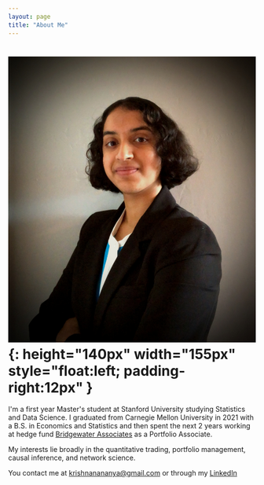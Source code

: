 ```yaml
---
layout: page
title: "About Me"
---
```


# ![headshot](/professionalheadshot.jpg){: height="140px" width="155px" style="float:left; padding-right:12px" }




I'm a first year Master's student at Stanford University studying Statistics and Data Science. I graduated from Carnegie Mellon University in 2021 with a B.S. in Economics and Statistics and then spent the next 2 years working at hedge fund [Bridgewater Associates](https://www.bridgewater.com/) as a Portfolio Associate.

My interests lie broadly in the quantitative trading, portfolio management, causal inference, and network science.

You contact me at krishnanananya@gmail.com or through my [LinkedIn](https://www.linkedin.com/in/ananyakrishnan/)
